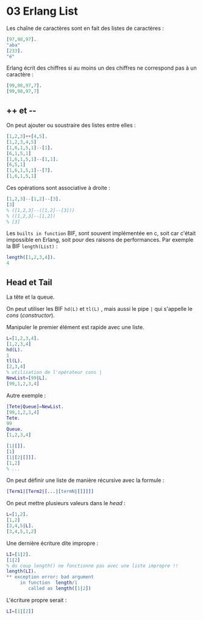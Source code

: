 # 03 Erlang List

Les chaîne de caractères sont en fait des listes de caractères :

````erlang
[97,98,97].
"aba"
[233].
"é"
````

Erlang écrit des chiffres si au moins un des chiffres ne correspond pas à un caractère :

````erlang
[99,98,97,7].
[99,98,97,7]
````

## ++ et --

On peut ajouter ou soustraire des listes entre elles :

````erlang
[1,2,3]++[4,5].
[1,2,3,4,5]
[1,6,1,5,1]--[1].
[6,1,5,1]
[1,6,1,5,1]--[1,1].
[6,5,1]
[1,6,1,5,1]--[7].  
[1,6,1,5,1]
````

Ces opérations sont associative à droite :

````erlang
[1,2,3]--[1,2]--[3].
[3]
% ([1,2,3]--([1,2]--[3]))
% ([1,2,3]--[1,2])
% [3]
````

Les `builts in function` BIF, sont souvent implémentée en c, soit car c'était impossible en Erlang, soit pour des raisons de performances. Par exemple la BIF `length(List)` :

````erlang
length([1,2,3,4]).
4
````



## Head et Tail

La tête et la queue.

On peut utiliser les BIF `hd(L)` et `tl(L)` , mais aussi le pipe `|` qui s'appelle le *cons* (*constructor*).

Manipuler le premier élément est rapide avec une liste.

````erlang
L=[1,2,3,4].
[1,2,3,4]
hd(L).
1
tl(L).
[2,3,4]
% utilisation de l'opérateur cons |
NewList=[99|L].
[99,1,2,3,4]
````

Autre exemple :

````erlang
[Tete|Queue]=NewList.
[99,1,2,3,4]
Tete.
99
Queue.
[1,2,3,4]
````

````erlang
[1|[]].
[1]
[1|[2|[]]].
[1,2]
% ...
````

On peut définir une liste de manière récursive avec la formule :

````erlang
[Term1|[Term2|[...|[termN|[]]]]]
````

On peut mettre plusieurs valeurs dans le *head* :

````erlang
L=[1,2].
[1,2]
[3,4,5|L].
[3,4,5,1,2]
````

Une dernière écriture dite impropre :

````erlang
LI=[1|2].
[1|2]
% du coup length() ne fonctionne pas avec une liste impropre !!
length(LI).
** exception error: bad argument
     in function  length/1
        called as length([1|2])
````

L'écriture propre serait :

````erlang
LI=[1|[2]]
````

